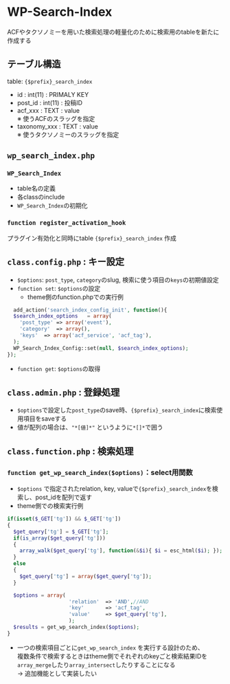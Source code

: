 # WP-Search-Index
ACFやタクソノミーを用いた検索処理の軽量化のために検索用のtableを新たに作成する

## テーブル構造
table: `{$prefix}_search_index`

* id            : int(11) : PRIMALY KEY
* post_id       : int(11) : 投稿ID
* acf_xxx       : TEXT    : value  
※ 使うACFのスラッグを指定
* taxonomy_xxx      : TEXT    : value  
※ 使うタクソノミーのスラッグを指定


## `wp_search_index.php`
### `WP_Search_Index`
* table名の定義
* 各classのinclude
* `WP_Search_Index`の初期化

### `function register_activation_hook`
プラグイン有効化と同時にtable `{$prefix}_search_index` 作成


## `class.config.php` : キー設定
* `$options`: `post_type`, `category`のslug, 検索に使う項目の`keys`の初期値設定
* `function set`: `$options`の設定
  * theme側のfunction.phpでの実行例

```php
  add_action('search_index_config_init', function(){
  $search_index_options   = array(
    'post_type' => array('event'),
    'category'  => array(),
    'keys'  => array('acf_service', 'acf_tag'),
  );
  WP_Search_Index_Config::set(null, $search_index_options);
});
```
* `function get`: `$options`の取得


## `class.admin.php` : 登録処理
* `$options`で設定した`post_type`のsave時、`{$prefix}_search_index`に検索使用項目をsaveする
* 値が配列の場合は、`"*[値]*"` というように`*[]*`で囲う

## `class.function.php` : 検索処理
### `function get_wp_search_index($options)`：select用関数
* `$options` で指定されたrelation, key, valueで`{$prefix}_search_index`を検索し、post_idを配列で返す
* theme側での検索実行例

```php
if(isset($_GET['tg']) && $_GET['tg'])
{
  $get_query['tg'] = $_GET['tg'];
  if(is_array($get_query['tg']))
  {
    array_walk($get_query['tg'], function(&$i){ $i = esc_html($i); });
  }
  else
  {
    $get_query['tg'] = array($get_query['tg']);
  }

  $options = array(
                    'relation'  => 'AND',//AND
                    'key'       => 'acf_tag',
                    'value'     => $get_query['tg'],
                    );
  $results = get_wp_search_index($options);
}
```
* 一つの検索項目ごとに`get_wp_search_index` を実行する設計のため、  
複数条件で検索するときはtheme側でそれぞれのkeyごと検索結果IDを`array_merge`したり`array_intersect`したりすることになる  
→ 追加機能として実装したい

